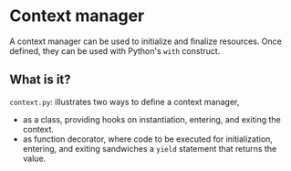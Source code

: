 Context manager
===============

A context manager can be used to initialize and finalize resources.  Once
defined, they can be used with Python's `with` construct.

What is it?
-----------
`context.py`: illustrates two ways to define a context manager,
* as a class, providing hooks on instantiation, entering, and exiting
  the context.
* as function decorator, where code to be executed for initialization,
  entering, and exiting sandwiches a `yield` statement that returns the
  value.

